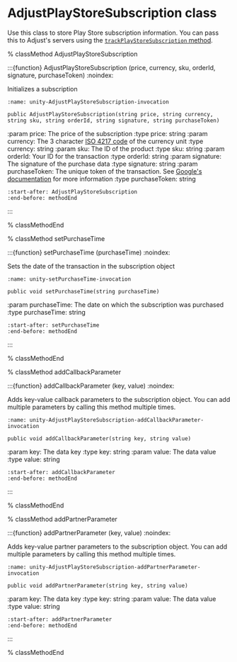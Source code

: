# AdjustPlayStoreSubscription class

Use this class to store Play Store subscription information. You can pass this to Adjust's servers using the [`trackPlayStoreSubscription` method](unity-trackPlayStoreSubscription-invocation).

% classMethod AdjustPlayStoreSubscription

:::{function} AdjustPlayStoreSubscription (price, currency, sku, orderId, signature, purchaseToken)
:noindex:

Initializes a subscription

```{code-block} cs
:name: unity-AdjustPlayStoreSubscription-invocation

public AdjustPlayStoreSubscription(string price, string currency, string sku, string orderId, string signature, string purchaseToken)
```

:param price: The price of the subscription
:type price: string
:param currency: The 3 character [ISO 4217 code](https://www.iban.com/currency-codes) of the currency unit
:type currency: string
:param sku: The ID of the product
:type sku: string
:param orderId: Your ID for the transaction
:type orderId: string
:param signature: The signature of the purchase data
:type signature: string
:param purchaseToken: The unique token of the transaction. See [Google's documentation](https://developer.android.com/reference/com/android/billingclient/api/Purchase#getPurchaseToken()) for more information
:type purchaseToken: string


```{include} /unity/fragments/AdjustPlayStoreSubscription.md
:start-after: AdjustPlayStoreSubscription
:end-before: methodEnd
```

:::

% classMethodEnd

% classMethod setPurchaseTime

:::{function} setPurchaseTime (purchaseTime)
:noindex:

Sets the date of the transaction in the subscription object

```{code-block} cs
:name: unity-setPurchaseTime-invocation

public void setPurchaseTime(string purchaseTime)
```

:param purchaseTime: The date on which the subscription was purchased
:type purchaseTime: string

```{include} /unity/fragments/AdjustPlayStoreSubscription.md
:start-after: setPurchaseTime
:end-before: methodEnd
```

:::

% classMethodEnd

% classMethod addCallbackParameter

:::{function} addCallbackParameter (key, value)
:noindex:

Adds key-value callback parameters to the subscription object. You can add multiple parameters by calling this method multiple times.

```{code-block} cs
:name: unity-AdjustPlayStoreSubscription-addCallbackParameter-invocation

public void addCallbackParameter(string key, string value)
```

:param key: The data key
:type key: string
:param value: The data value
:type value: string

```{include} /unity/fragments/AdjustPlayStoreSubscription.md
:start-after: addCallbackParameter
:end-before: methodEnd
```

:::

% classMethodEnd

% classMethod addPartnerParameter

:::{function} addPartnerParameter (key, value)
:noindex:

Adds key-value partner parameters to the subscription object. You can add multiple parameters by calling this method multiple times.

```{code-block} cs
:name: unity-AdjustPlayStoreSubscription-addPartnerParameter-invocation

public void addPartnerParameter(string key, string value)
```

:param key: The data key
:type key: string
:param value: The data value
:type value: string

```{include} /unity/fragments/AdjustPlayStoreSubscription.md
:start-after: addPartnerParameter
:end-before: methodEnd
```

:::

% classMethodEnd
